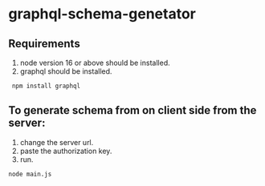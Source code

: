 # graphql-schema-genetator

## Requirements
1. node version 16 or above should be installed.
2. graphql should be installed.
```
 npm install graphql
```

## To generate schema from on client side from the server: 
  1. change the server url.
  2. paste the authorization key.
  3. run.
  ```
node main.js
```
